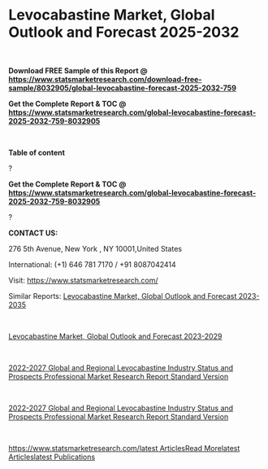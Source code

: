 <h1>Levocabastine Market, Global Outlook and Forecast 2025-2032</h1><br/><p><strong>Download FREE Sample of this Report @ <a href="https://www.statsmarketresearch.com/download-free-sample/8032905/global-levocabastine-forecast-2025-2032-759">https://www.statsmarketresearch.com/download-free-sample/8032905/global-levocabastine-forecast-2025-2032-759</a></strong></p>
 
 
 
 <div><b>Get the Complete Report & TOC @ <a href="https://www.statsmarketresearch.com/global-levocabastine-forecast-2025-2032-759-8032905">https://www.statsmarketresearch.com/global-levocabastine-forecast-2025-2032-759-8032905</a></b></div>
 
 
 
 <p><br />
 
 <b>Table of content</b></p>
 
 
 
 <p>? </p>
 
 
 
 <div><b>Get the Complete Report & TOC @ <a href="https://www.statsmarketresearch.com/global-levocabastine-forecast-2025-2032-759-8032905">https://www.statsmarketresearch.com/global-levocabastine-forecast-2025-2032-759-8032905</a></b></div>
 
 
 
 <p>? </p>
 
 
 
 <p><b>CONTACT US:</b><br />
 
 276 5th Avenue, New York , NY 10001,United States<br />
 
 International: (+1) 646 781 7170 / +91 8087042414<br />
 
 Visit: <a href="https://www.statsmarketresearch.com/">https://www.statsmarketresearch.com/</a><br />
 
 Similar Reports: <a href="https://www.statsmarketresearch.com/global-levocabastine-forecast-2025-2032-759-8032905">Levocabastine Market, Global Outlook and Forecast 2023-2035</a><br />
 
 <br />
 
 <a href="https://www.statsmarketresearch.com/global-levocabastine-forecast-2025-2032-759-8032905">Levocabastine Market, Global Outlook and Forecast 2023-2029</a><br />
 
 <br />
 
 <a href="https://www.statsmarketresearch.com/global-levocabastine-forecast-2025-2032-759-8032905">2022-2027 Global and Regional Levocabastine Industry Status and Prospects Professional Market Research Report Standard Version</a><br />
 
 <br />
 
 <a href="https://www.statsmarketresearch.com/global-levocabastine-forecast-2025-2032-759-8032905">2022-2027 Global and Regional Levocabastine Industry Status and Prospects Professional Market Research Report Standard Version</a><br />
 
 <br />
 
 <a href="https://gyeongbokgung.com">https://www.statsmarketresearch.com/</a><a href="https://hallyeomaritime.com">latest Articles</a><a href="https://jingwansa.com">Read More</a><a href="https://nguoiviet.jp/">latest Articles</a><a href="https://www.intelmarketresearch.com/">latest Publications</a></p>